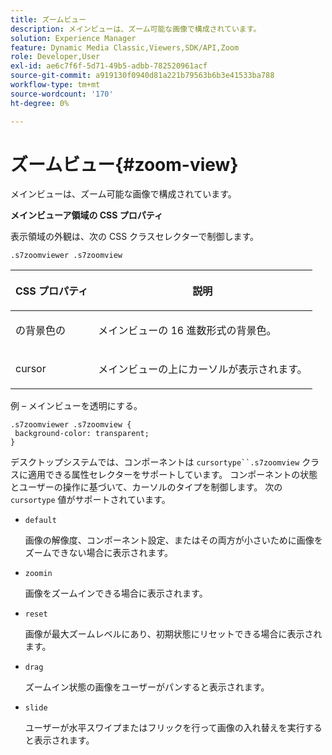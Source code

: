 ```yaml
---
title: ズームビュー
description: メインビューは、ズーム可能な画像で構成されています。
solution: Experience Manager
feature: Dynamic Media Classic,Viewers,SDK/API,Zoom
role: Developer,User
exl-id: ae6c7f6f-5d71-49b5-adbb-782520961acf
source-git-commit: a919130f0940d81a221b79563b6b3e41533ba788
workflow-type: tm+mt
source-wordcount: '170'
ht-degree: 0%

---
```


# ズームビュー{#zoom-view}

メインビューは、ズーム可能な画像で構成されています。

<!--<a id="section_061E550C1C1D4DB2BD663A898895B38C"></a>-->

**メインビューア領域の CSS プロパティ**

表示領域の外観は、次の CSS クラスセレクターで制御します。

```
.s7zoomviewer .s7zoomview
```

<table id="table_94EE3F5BBE4547C0B4943471CEE7EDE4"> 
 <thead> 
  <tr> 
   <th colname="col1" class="entry"> <p> CSS プロパティ </p> </th> 
   <th colname="col2" class="entry"> <p>説明 </p> </th> 
  </tr> 
 </thead>
 <tbody> 
  <tr> 
   <td colname="col1"> <p> <span class="codeph"> の背景色の </span> </p> </td> 
   <td colname="col2"> <p> メインビューの 16 進数形式の背景色。 </p> </td> 
  </tr> 
  <tr> 
   <td colname="col1"> <p> <span class="codeph"> cursor </span> </p> </td> 
   <td colname="col2"> <p>メインビューの上にカーソルが表示されます。 </p> </td> 
  </tr> 
 </tbody> 
</table>

例 – メインビューを透明にする。

```
.s7zoomviewer .s7zoomview { 
 background-color: transparent; 
}
```

デスクトップシステムでは、コンポーネントは `cursortype``.s7zoomview` クラスに適用できる属性セレクターをサポートしています。 コンポーネントの状態とユーザーの操作に基づいて、カーソルのタイプを制御します。 次の `cursortype` 値がサポートされています。

* `default`

  画像の解像度、コンポーネント設定、またはその両方が小さいために画像をズームできない場合に表示されます。

* `zoomin`

  画像をズームインできる場合に表示されます。

* `reset`

  画像が最大ズームレベルにあり、初期状態にリセットできる場合に表示されます。

* `drag`

  ズームイン状態の画像をユーザーがパンすると表示されます。

* `slide`

  ユーザーが水平スワイプまたはフリックを行って画像の入れ替えを実行すると表示されます。

